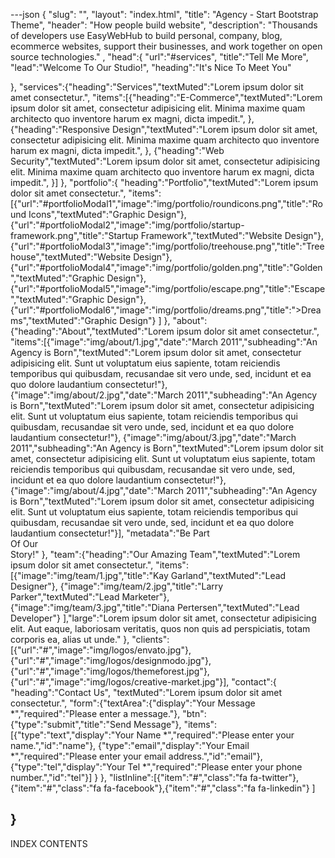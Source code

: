 ---json
{
    "slug": "",
    "layout": "index.html",
    "title": "Agency - Start Bootstrap Theme",
    "header": "How people build website",
    "description": "Thousands of developers use EasyWebHub to build personal, company, blog, ecommerce websites, support their businesses, and work together on open source technologies."
    , "head":{
      "url":"#services",
      "title":"Tell Me More",
      "lead":"Welcome To Our Studio!",
      "heading":"It's Nice To Meet You"

   },
    "services":{"heading":"Services","textMuted":"Lorem ipsum dolor sit amet consectetur.",
     "items":[{"heading":"E-Commerce","textMuted":"Lorem ipsum dolor sit amet, consectetur adipisicing elit. Minima maxime quam architecto quo inventore harum ex magni, dicta impedit.",
      },
      {"heading":"Responsive Design","textMuted":"Lorem ipsum dolor sit amet, consectetur adipisicing elit. Minima maxime quam architecto quo inventore harum ex magni, dicta impedit.",
      },
      {"heading":"Web Security","textMuted":"Lorem ipsum dolor sit amet, consectetur adipisicing elit. Minima maxime quam architecto quo inventore harum ex magni, dicta impedit.",
      }]
    },
     "portfolio":{
              "heading":"Portfolio","textMuted":"Lorem ipsum dolor sit amet consectetur.",
              "items":[{"url":"#portfolioModal1","image":"img/portfolio/roundicons.png","title":"Round Icons","textMuted":"Graphic Design"},
                {"url":"#portfolioModal2","image":"img/portfolio/startup-framework.png","title":"Startup Framework","textMuted":"Website Design"},
                {"url":"#portfolioModal3","image":"img/portfolio/treehouse.png","title":"Treehouse","textMuted":"Website Design"},
                {"url":"#portfolioModal4","image":"img/portfolio/golden.png","title":"Golden","textMuted":"Graphic Design"},
                {"url":"#portfolioModal5","image":"img/portfolio/escape.png","title":"Escape","textMuted":"Graphic Design"},
                {"url":"#portfolioModal6","image":"img/portfolio/dreams.png","title":">Dreams","textMuted":"Graphic Design"}
              ]
            },
             "about":{"heading":"About","textMuted":"Lorem ipsum dolor sit amet consectetur.",
                         "items":[{"image":"img/about/1.jpg","date":"March 2011","subheading":"An Agency is Born","textMuted":"Lorem ipsum dolor sit amet, consectetur adipisicing elit. Sunt ut voluptatum eius sapiente, totam reiciendis temporibus qui quibusdam, recusandae sit vero unde, sed, incidunt et ea quo dolore laudantium consectetur!"},
                         {"image":"img/about/2.jpg","date":"March 2011","subheading":"An Agency is Born","textMuted":"Lorem ipsum dolor sit amet, consectetur adipisicing elit. Sunt ut voluptatum eius sapiente, totam reiciendis temporibus qui quibusdam, recusandae sit vero unde, sed, incidunt et ea quo dolore laudantium consectetur!"},
                         {"image":"img/about/3.jpg","date":"March 2011","subheading":"An Agency is Born","textMuted":"Lorem ipsum dolor sit amet, consectetur adipisicing elit. Sunt ut voluptatum eius sapiente, totam reiciendis temporibus qui quibusdam, recusandae sit vero unde, sed, incidunt et ea quo dolore laudantium consectetur!"},
                         {"image":"img/about/4.jpg","date":"March 2011","subheading":"An Agency is Born","textMuted":"Lorem ipsum dolor sit amet, consectetur adipisicing elit. Sunt ut voluptatum eius sapiente, totam reiciendis temporibus qui quibusdam, recusandae sit vero unde, sed, incidunt et ea quo dolore laudantium consectetur!"}],
                         "metadata":"Be Part <br>Of Our <br>Story!"
                         },
                          "team":{"heading":"Our Amazing Team","textMuted":"Lorem ipsum dolor sit amet consectetur.",
              "items":[{"image":"img/team/1.jpg","title":"Kay Garland","textMuted":"Lead Designer"},
              {"image":"img/team/2.jpg","title":"Larry Parker","textMuted":"Lead Marketer"},
              {"image":"img/team/3.jpg","title":"Diana Pertersen","textMuted":"Lead Developer"}
             ],"large":"Lorem ipsum dolor sit amet, consectetur adipisicing elit. Aut eaque, laboriosam veritatis, quos non quis ad perspiciatis, totam corporis ea, alias ut unde."
            },
             "clients":[{"url":"#","image":"img/logos/envato.jpg"},
    {"url":"#","image":"img/logos/designmodo.jpg"},
    {"url":"#","image":"img/logos/themeforest.jpg"},
    {"url":"#","image":"img/logos/creative-market.jpg"}],
    "contact":{
               "heading":"Contact Us",
               "textMuted":"Lorem ipsum dolor sit amet consectetur.",
               "form":{"textArea":{"display":"Your Message *","required":"Please enter a message."},
                 "btn":{"type":"submit","title":"Send Message"},
                 "items":[{"type":"text","display":"Your Name *","required":"Please enter your name.","id":"name"},
                 {"type":"email","display":"Your Email *","required":"Please enter your email address.","id":"email"},
                 {"type":"tel","display":"Your Tel *","required":"Please enter your phone number.","id":"tel"}]
               }
            },
            "listInline":[{"item":"#","class":"fa fa-twitter"},
                    {"item":"#","class":"fa fa-facebook"},{"item":"#","class":"fa fa-linkedin"}
                    ]

}
---
INDEX CONTENTS